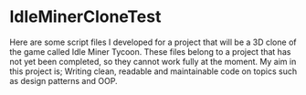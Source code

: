 # IdleMinerCloneTest

Here are some script files I developed for a project that will be a 3D clone of the game called Idle Miner Tycoon. These files belong to a project that has not yet been completed, so they cannot work fully at the moment. My aim in this project is; Writing clean, readable and maintainable code on topics such as design patterns and OOP.